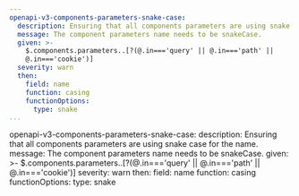 ```yaml
---
openapi-v3-components-parameters-snake-case:
  description: Ensuring that all components parameters are using snake case for the name.
  message: The component parameters name needs to be snakeCase.
  given: >-
    $.components.parameters..[?(@.in==='query' || @.in==='path' ||
    @.in==='cookie')]
  severity: warn
  then:
    field: name
    function: casing
    functionOptions:
      type: snake
...
```

openapi-v3-components-parameters-snake-case:
  description: Ensuring that all components parameters are using snake case for the name.
  message: The component parameters name needs to be snakeCase.
  given: >-
    $.components.parameters..[?(@.in==='query' || @.in==='path' ||
    @.in==='cookie')]
  severity: warn
  then:
    field: name
    function: casing
    functionOptions:
      type: snake
